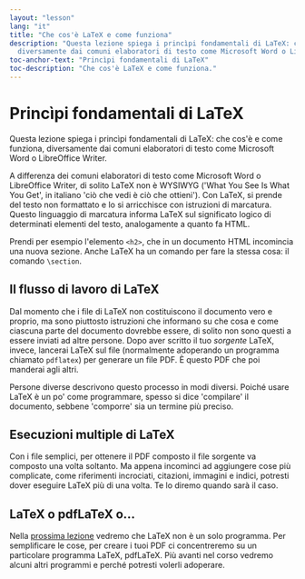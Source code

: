 ```yaml
---
layout: "lesson"
lang: "it"
title: "Che cos'è LaTeX e come funziona"
description: "Questa lezione spiega i princìpi fondamentali di LaTeX: che cos'è e come funziona, 
  diversamente dai comuni elaboratori di testo come Microsoft Word o LibreOffice Writer."
toc-anchor-text: "Princìpi fondamentali di LaTeX"
toc-description: "Che cos'è LaTeX e come funziona."
---
```


# Princìpi fondamentali di LaTeX

<span
  class="summary">Questa lezione spiega i princìpi fondamentali di LaTeX: che cos'è e come funziona, 
  diversamente dai comuni elaboratori di testo come Microsoft Word o LibreOffice Writer.</span>

A differenza dei comuni elaboratori di testo come Microsoft Word o LibreOffice Writer, 
di solito LaTeX non è WYSIWYG ('What You See Is What You Get', in italiano 
'ciò che vedi è ciò che ottieni'). Con LaTeX, si prende del testo non formattato e lo si 
arricchisce con istruzioni di marcatura. Questo linguaggio di marcatura informa LaTeX
sul significato logico di determinati elementi del testo, analogamente a quanto
fa HTML.

Prendi per esempio l'elemento `<h2>`, che in un documento HTML incomincia una
nuova sezione. Anche LaTeX ha un comando per fare la stessa cosa: il comando 
`\section`.

## Il flusso di lavoro di LaTeX

Dal momento che i file di LaTeX non costituiscono il documento vero e proprio,
ma sono piuttosto istruzioni che informano su che cosa e come ciascuna parte del 
documento dovrebbe essere, di solito non sono questi a essere inviati ad altre 
persone. Dopo aver scritto il tuo _sorgente_ LaTeX, invece, lancerai
LaTeX sul file (normalmente adoperando un programma chiamato `pdflatex`) per
generare un file PDF. È questo PDF che poi manderai agli altri.

Persone diverse descrivono questo processo in modi diversi. 
Poiché usare LaTeX
è un po' come programmare, spesso si dice 'compilare' il documento, sebbene
'comporre' sia un termine più preciso.

## Esecuzioni multiple di LaTeX

Con i file semplici, per ottenere il PDF composto il file sorgente va composto
una volta soltanto. Ma appena incominci ad aggiungere cose più complicate, come 
riferimenti incrociati, citazioni, immagini e indici, potresti dover eseguire 
LaTeX più di una volta. Te lo diremo quando sarà il caso.

## LaTeX o pdfLaTeX o...

Nella [prossima lezione](lesson-02) vedremo che LaTeX non è un solo programma. 
Per semplificare le cose, per creare i tuoi PDF ci concentreremo su un particolare 
programma LaTeX, pdfLaTeX. Più avanti nel corso vedremo alcuni altri programmi 
e perché potresti volerli adoperare.
